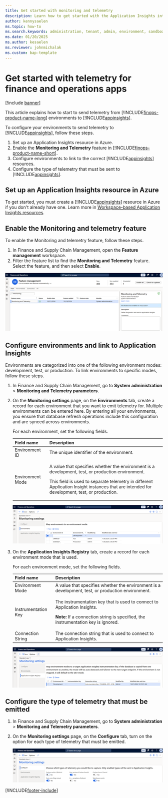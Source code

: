 ```yaml
---
title: Get started with monitoring and telemetry
description: Learn how to get started with the Application Insights integration for finance and operations apps.
author: kennysaelen
ms.topic: how-to
ms.search.keywords: administration, tenant, admin, environment, sandbox, telemetry
ms.date: 01/20/2025
ms.author: kesaelen
ms.reviewer: johnmichalak
ms.custom: bap-template
---
```


# Get started with telemetry for finance and operations apps

[!include [banner](../includes/banner.md)]

This article explains how to start to send telemetry from [!INCLUDE[finops-product-name-long](includes/finops-product-name-long.md)] environments to [!INCLUDE[appinsights](./includes/azure-application-insights-name.md)].

To configure your environments to send telemetry to [!INCLUDE[appinsights](./includes/azure-application-insights-name.md)], follow these steps.

1. Set up an Application Insights resource in Azure.
1. Enable the **Monitoring and Telemetry** feature in [!INCLUDE[finops-product-name-short](includes/finops-product-name-short.md)].
1. Configure environments to link to the correct [!INCLUDE[appinsights](./includes/azure-application-insights-name.md)] resources.
1. Configure the type of telemetry that must be sent to [!INCLUDE[appinsights](./includes/azure-application-insights-name.md)].

## Set up an Application Insights resource in Azure

To get started, you must create a [!INCLUDE[appinsights](./includes/azure-application-insights-name.md)] resource in Azure if you don't already have one. Learn more in [Workspace-based Application Insights resources](/azure/azure-monitor/app/create-workspace-resource?tabs=bicep).

## Enable the Monitoring and telemetry feature

To enable the Monitoring and telemetry feature, follow these steps.

1. In Finance and Supply Chain Management, open the **Feature management** workspace.
1. Filter the feature list to find the **Monitoring and Telemetry** feature. Select the feature, and then select **Enable**.

[![Screenshot that shows the Monitoring and Telemetry feature enabled in the Feature management workspace.](images/monitoring-getting-started-enable-feature.png)](images/monitoring-getting-started-enable-feature.png)

## Configure environments and link to Application Insights

Environments are categorized into one of the following environment modes: development, test, or production. To link environments to specific modes, follow these steps.

1. In Finance and Supply Chain Management, go to **System administration** \> **Monitoring and Telemetry parameters**.
1. On the **Monitoring settings** page, on the **Environments** tab, create a record for each environment that you want to emit telemetry for. Multiple environments can be entered here. By entering all your environments, you ensure that database refresh operations include this configuration and are synced across environments.

    For each environment, set the following fields.

    | Field name | Description |
    | ---------- | ----------- |
    | Environment ID | The unique identifier of the environment. |
    | Environment Mode | <p>A value that specifies whether the environment is a development, test, or production environment.</p><p>This field is used to separate telemetry in different Application Insight instances that are intended for development, test, or production.</p> |

    [![Screenshot that shows environments being added on the Environments tab of the Monitoring settings page.](images/monitoring-getting-started-application-insights-environments.png)](images/monitoring-getting-started-application-insights-environments.png)

1. On the **Application Insights Registry** tab, create a record for each environment mode that is used.

    For each environment mode, set the following fields.

     | Field name | Description |
     | ---------- | ----------- |
     | Environment Mode | A value that specifies whether the environment is a development, test, or production environment. |
     | Instrumentation Key | <p>The instrumentation key that is used to connect to Application Insights.</p><p><strong>Note:</strong> If a connection string is specified, the instrumentation key is ignored.</p> |
     | Connection String | The connection string that is used to connect to Application Insights. |

     [![Screenshot that shows an environment mode being added on the Application Insights Registry tab of the Monitoring settings page.](./images/monitoring-getting-started-application-insights-registry.png)](./images/monitoring-getting-started-application-insights-registry.png)

## Configure the type of telemetry that must be emitted

1. In Finance and Supply Chain Management, go to **System administration** \> **Monitoring and Telemetry parameters**.
1. On the **Monitoring settings** page, on the **Configure** tab, turn on the option for each type of telemetry that must be emitted.

    [![Screenshot that shows the setup of telemetry types on the Configure tab of the Monitoring settings page.](images/monitoring-getting-started-configure-signals.png)](images/monitoring-getting-started-configure-signals.png)

[!INCLUDE[footer-include](../../../includes/footer-banner.md)]
